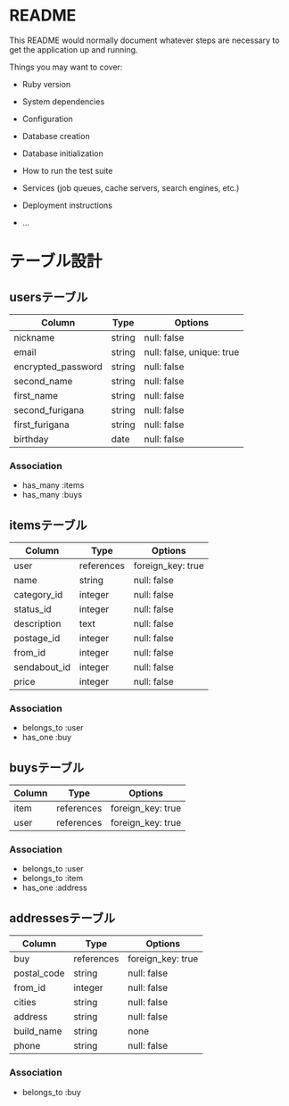 # README

This README would normally document whatever steps are necessary to get the
application up and running.

Things you may want to cover:

* Ruby version

* System dependencies

* Configuration

* Database creation

* Database initialization

* How to run the test suite

* Services (job queues, cache servers, search engines, etc.)

* Deployment instructions

* ...

# テーブル設計

## usersテーブル
|Column|Type|Options|
|------|----|-------|
|nickname |string |null: false|
|email    |string |null: false, unique: true|
|encrypted_password|string |null: false|
|second_name  |string|null: false|
|first_name   |string|null: false|
|second_furigana|string|null: false|
|first_furigana |string|null: false|
|birthday|date|null: false|

### Association
- has_many :items
- has_many :buys

## itemsテーブル
|Column|Type|Options|
|------|----|-------|
|user|references|foreign_key: true|
|name    |string|null: false|
|category_id|integer|null: false|
|status_id  |integer|null: false|
|description|text   |null: false|
|postage_id |integer|null: false|
|from_id    |integer|null: false|
|sendabout_id|integer|null: false|
|price        |integer|null: false|

### Association
- belongs_to :user
- has_one :buy

## buysテーブル
|Column|Type|Options|
|------|----|-------|
|item|references|foreign_key: true|
|user|references|foreign_key: true|

### Association
- belongs_to :user
- belongs_to :item
- has_one :address

## addressesテーブル
|Column|Type|Options|
|------|----|-------|
|buy|references|foreign_key: true|
|postal_code|string |null: false|
|from_id    |integer|null: false|
|cities     |string |null: false|
|address    |string |null: false|
|build_name |string |none|
|phone      |string |null: false|

### Association
- belongs_to :buy